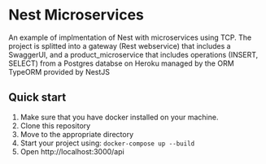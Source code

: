 # Nest Microservices 

An example of implmentation of Nest with microservices using TCP.
The project is splitted into a gateway (Rest webservice) that includes a SwaggerUI, and a product_microservice that 
includes operations (INSERT, SELECT) from a Postgres databse on Heroku managed by the ORM TypeORM provided by NestJS

## Quick start

1.  Make sure that you have docker  installed on your machine.
2.  Clone this repository
3.  Move to the appropriate directory
4.  Start your project using: `docker-compose up --build`
5.  Open http://localhost:3000/api

